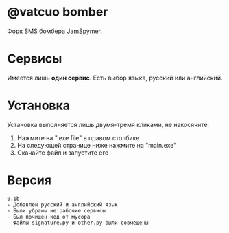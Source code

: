 # @vatcuo bomber
Форк SMS бомбера [JamSpymer](https://github.com/x11-repo/JamSpymer).
# Сервисы
Имеется лишь **один сервис**. Есть выбор языка, русский или английский.
# Установка
Установка выполняется лишь двумя-тремя кликами, не накосячите.
1. Нажмите на ".exe file" в правом столбике
2. На следующей странице ниже нажмите на "main.exe"
3. Скачайте файл и запустите его

# Версия
```
0.1b 
- Добавлен русский и английский язык
- Были убраны не рабочие сервисы
- Был почищен код от мусора
- Файлы signature.py и other.py были совмещены
